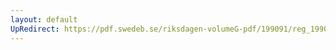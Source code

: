 ```yaml
---
layout: default
UpRedirect: https://pdf.swedeb.se/riksdagen-volumeG-pdf/199091/reg_199091/reg_199091_0830.pdf
---
```

